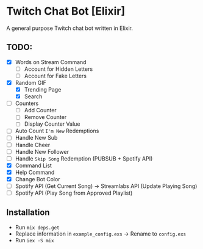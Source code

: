 # Twitch Chat Bot [Elixir]
A general purpose Twitch chat bot written in Elixir.

## TODO:
-   [X] Words on Stream Command
    - [ ] Account for Hidden Letters
    - [ ] Account for Fake Letters
-   [X] Random GIF
    - [X] Trending Page
    - [X] Search
-   [ ] Counters
    - [ ] Add Counter
    - [ ] Remove Counter
    - [ ] Display Counter Value
-   [ ] Auto Count `I'm New` Redemptions
-   [ ] Handle New Sub 
-   [ ] Handle Cheer
-   [ ] Handle New Follower
-   [ ] Handle `Skip Song` Redemption (PUBSUB + Spotify API)
-   [X] Command List
-   [X] Help Command
-   [X] Change Bot Color
-   [ ] Spotify API (Get Current Song) -> Streamlabs API (Update Playing Song)
-   [ ] Spotify API (Play Song from Approved Playlist)

## Installation
-   Run `mix deps.get`
-   Replace information in `example_config.exs` -> Rename to `config.exs`
-   Run `iex -S mix`
